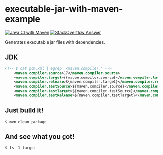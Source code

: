# executable-jar-with-maven-example
[![Java CI with Maven](https://github.com/jinahya/executable-jar-with-maven-example/actions/workflows/maven.yml/badge.svg)](https://github.com/jinahya/executable-jar-with-maven-example/actions/workflows/maven.yml)
[![StackOverflow Answer](https://img.shields.io/badge/stackoverflow-answer-blue)](https://stackoverflow.com/a/23986765/330457)

Generates executable jar files with dependencies.

## JDK

```xml
<!-- $ cat pom.xml | egrep '<maven.compiler.' --> 
    <maven.compiler.source>17</maven.compiler.source>
    <maven.compiler.target>${maven.compiler.source}</maven.compiler.target>
    <maven.compiler.release>${maven.compiler.target}</maven.compiler.release>
    <maven.compiler.testSource>${maven.compiler.source}</maven.compiler.testSource>
    <maven.compiler.testTarget>${maven.compiler.testSource}</maven.compiler.testTarget>
    <maven.compiler.testRelease>${maven.compiler.testTarget}</maven.compiler.testRelease>
```

## Just build it!
```
$ mvn clean package
```

## And see what you got!
```
$ ls -1 target
```
